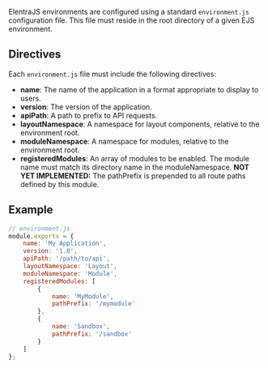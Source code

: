 ElentraJS environments are configured using a standard `environment.js` configuration file.  This file must reside in the root directory of a given EJS environment.

## Directives
Each `environment.js` file must include the following directives:  
- **name**: The name of the application in a format appropriate to display to users.  
- **version**: The version of the application.  
- **apiPath**: A path to prefix to API requests.  
- **layoutNamespace**: A namespace for layout components, relative to the environment root.  
- **moduleNamespace**: A namespace for modules, relative to the environment root.  
- **registeredModules**: An array of modules to be enabled.  The module name must match its directory name in the moduleNamespace.  **NOT YET IMPLEMENTED:** The pathPrefix is prepended to all route paths defined by this module.  

## Example
```javascript
// environment.js
module.exports = {
    name: 'My Application',
    version: '1.0',
    apiPath: '/path/to/api',
    layoutNamespace: 'Layout',
    moduleNamespace: 'Module',
    registeredModules: [
        {
            name: 'MyModule',
            pathPrefix: '/mymodule'
        },
        {
            name: 'Sandbox',
            pathPrefix: '/sandbox'
        }
    ]
};
```